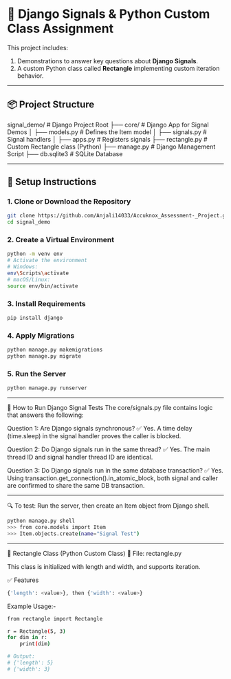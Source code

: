 # 🧠 Django Signals & Python Custom Class Assignment

This project includes:

1. Demonstrations to answer key questions about **Django Signals**.
2. A custom Python class called **Rectangle** implementing custom iteration behavior.

---

## 📦 Project Structure

signal_demo/ # Django Project Root ├── core/ # Django App for Signal Demos │ ├── models.py # Defines the Item model │ ├── signals.py # Signal handlers │ ├── apps.py # Registers signals ├── rectangle.py # Custom Rectangle class (Python) ├── manage.py # Django Management Script ├── db.sqlite3 # SQLite Database


---

## 🔧 Setup Instructions

### 1. Clone or Download the Repository

```bash
git clone https://github.com/Anjali14033/Accuknox_Assessment-_Project.git
cd signal_demo
```

### 2. Create a Virtual Environment

```bash
python -m venv env
# Activate the environment
# Windows:
env\Scripts\activate
# macOS/Linux:
source env/bin/activate
```

### 3. Install Requirements

```bash
pip install django
```

### 4. Apply Migrations

```bash
python manage.py makemigrations
python manage.py migrate
```

### 5. Run the Server

```bash
python manage.py runserver
```


---

🧪 How to Run Django Signal Tests
The core/signals.py file contains logic that answers the following:

Question 1: Are Django signals synchronous?
✅ Yes. A time delay (time.sleep) in the signal handler proves the caller is blocked.

Question 2: Do Django signals run in the same thread?
✅ Yes. The main thread ID and signal handler thread ID are identical.

Question 3: Do Django signals run in the same database transaction?
✅ Yes. Using transaction.get_connection().in_atomic_block, both signal and caller are confirmed to share the same DB transaction.

---
🔍 To test: Run the server, then create an Item object from Django shell.

```bash
python manage.py shell
>>> from core.models import Item
>>> Item.objects.create(name="Signal Test")
```
---

🔁 Rectangle Class (Python Custom Class)
📄 File: rectangle.py

This class is initialized with length and width, and supports iteration.

✅ Features

```bash
{'length': <value>}, then {'width': <value>}
```

Example Usage:-

```bash
from rectangle import Rectangle

r = Rectangle(5, 3)
for dim in r:
    print(dim)

# Output:
# {'length': 5}
# {'width': 3}
```
